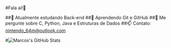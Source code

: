 #Fala aí!👋

##🔭 Atualmente estudando Back-end
##🌱 Aprendendo Git e GitHub
##💬 Me pergunte sobre C, Python, Java e Estruturas de Dados
##📫 Contato: [nintendo_64m@outlook.com](mailto:nintendo_64m@outlook.com)

#![Marcos's GitHub Stats](https://github-readme-stats.vercel.app/api?username=m-m-legend&show_icons=true&theme=dracula)


<!--
**m-m-legend/m-m-legend** is a ✨ _special_ ✨ repository because its `README.md` (this file) appears on your GitHub profile.

Here are some ideas to get you started:

- 🔭 I’m currently working on ...
- 🌱 I’m currently learning ...
- 👯 I’m looking to collaborate on ...
- 🤔 I’m looking for help with ...
- 💬 Ask me about ...
- 📫 How to reach me: ...
- 😄 Pronouns: ...
- ⚡ Fun fact: ...
-->
